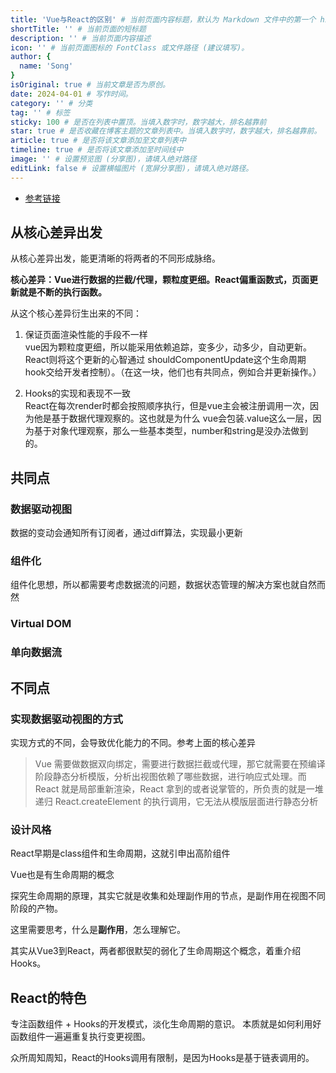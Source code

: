 ```yaml
---
title: 'Vue与React的区别' # 当前页面内容标题，默认为 Markdown 文件中的第一个 h1 标签内容
shortTitle: '' # 当前页面的短标题
description: '' # 当前页面内容描述
icon: '' # 当前页面图标的 FontClass 或文件路径 (建议填写)。
author: {
  name: 'Song'
}
isOriginal: true # 当前文章是否为原创。
date: 2024-04-01 # 写作时间。
category: '' # 分类
tag: '' # 标签
sticky: 100 # 是否在列表中置顶。当填入数字时，数字越大，排名越靠前
star: true # 是否收藏在博客主题的文章列表中。当填入数字时，数字越大，排名越靠前。
article: true # 是否将该文章添加至文章列表中
timeline: true # 是否将该文章添加至时间线中
image: '' # 设置预览图 (分享图)，请填入绝对路径
editLink: false # 设置横幅图片 (宽屏分享图)，请填入绝对路径。
---
```


- [参考链接](https://mp.weixin.qq.com/s/6QTdeM2l1htofCnKLZS6yw)

## 从核心差异出发

从核心差异出发，能更清晰的将两者的不同形成脉络。

**核心差异：Vue进行数据的拦截/代理，颗粒度更细。React偏重函数式，页面更新就是不断的执行函数。**

从这个核心差异衍生出来的不同：

1. 保证页面渲染性能的手段不一样  
  vue因为颗粒度更细，所以能采用依赖追踪，变多少，动多少，自动更新。React则将这个更新的心智通过
  shouldComponentUpdate这个生命周期hook交给开发者控制）。（在这一块，他们也有共同点，例如合并更新操作。）

2. Hooks的实现和表现不一致  
  React在每次render时都会按照顺序执行，但是vue主会被注册调用一次，因为他是基于数据代理观察的。这也就是为什么
  vue会包装.value这么一层，因为基于对象代理观察，那么一些基本类型，number和string是没办法做到的。

## 共同点

### 数据驱动视图

数据的变动会通知所有订阅者，通过diff算法，实现最小更新

### 组件化

组件化思想，所以都需要考虑数据流的问题，数据状态管理的解决方案也就自然而然

### Virtual DOM

### 单向数据流

## 不同点

### 实现数据驱动视图的方式

实现方式的不同，会导致优化能力的不同。参考上面的核心差异

> Vue 需要做数据双向绑定，需要进行数据拦截或代理，那它就需要在预编译阶段静态分析模版，分析出视图依赖了哪些数据，进行响应式处理。而 React 就是局部重新渲染，React 拿到的或者说掌管的，所负责的就是一堆递归 React.createElement 的执行调用，它无法从模版层面进行静态分析

### 设计风格

React早期是class组件和生命周期，这就引申出高阶组件

Vue也是有生命周期的概念

探究生命周期的原理，其实它就是收集和处理副作用的节点，是副作用在视图不同阶段的产物。

这里需要思考，什么是**副作用**，怎么理解它。

其实从Vue3到React，两者都很默契的弱化了生命周期这个概念，着重介绍Hooks。

## React的特色

专注函数组件 + Hooks的开发模式，淡化生命周期的意识。
本质就是如何利用好函数组件一遍遍重复执行变更视图。

众所周知周知，React的Hooks调用有限制，是因为Hooks是基于链表调用的。
